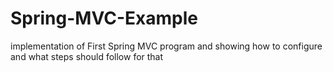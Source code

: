 # Spring-MVC-Example
implementation of First Spring MVC program and showing how to configure and what steps  should follow for that
